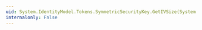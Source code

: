 ```yaml
---
uid: System.IdentityModel.Tokens.SymmetricSecurityKey.GetIVSize(System.String)
internalonly: False
---
```

